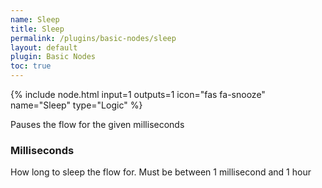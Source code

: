 ```yaml
---
name: Sleep
title: Sleep
permalink: /plugins/basic-nodes/sleep
layout: default
plugin: Basic Nodes
toc: true
---
```


{% include node.html input=1 outputs=1 icon="fas fa-snooze" name="Sleep" type="Logic" %}

Pauses the flow for the given milliseconds

### Milliseconds
How long to sleep the flow for.  Must be between 1 millisecond and 1 hour